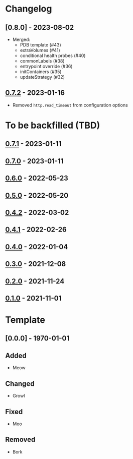 # Changelog

## [0.8.0] - 2023-08-02

- Merged:
  - PDB template (#43)
  - extraVolumes (#41)
  - conditional health probes (#40)
  - commonLabels (#38)
  - entrypoint override (#36)
  - initContainers (#35)
  - updateStrategy (#32)

## [0.7.2] - 2023-01-16

- Removed `http.read_timeout` from configuration options

# To be backfilled (TBD)

## [0.7.1] - 2023-01-11
## [0.7.0] - 2023-01-11
## [0.6.0] - 2022-05-23
## [0.5.0] - 2022-05-20
## [0.4.2] - 2022-03-02
## [0.4.1] - 2022-02-26
## [0.4.0] - 2022-01-04
## [0.3.0] - 2021-12-08
## [0.2.0] - 2021-11-24
## [0.1.0] - 2021-11-01

# Template
## [0.0.0] - 1970-01-01

## Added

- Meow

## Changed

- Growl

## Fixed

- Moo

## Removed

- Bork

[0.7.2]: https://github.com/benthosdev/benthos-helm-chart/compare/0.7.1...0.7.2
[0.7.1]: https://github.com/benthosdev/benthos-helm-chart/compare/0.7.0...0.7.1
[0.7.0]: https://github.com/benthosdev/benthos-helm-chart/compare/0.6.0...0.7.0
[0.6.0]: https://github.com/benthosdev/benthos-helm-chart/compare/0.5.0...0.6.0
[0.5.0]: https://github.com/benthosdev/benthos-helm-chart/compare/0.4.2...0.5.0
[0.4.2]: https://github.com/benthosdev/benthos-helm-chart/compare/0.4.1...0.4.2
[0.4.1]: https://github.com/benthosdev/benthos-helm-chart/compare/0.4.0...0.4.1
[0.4.0]: https://github.com/benthosdev/benthos-helm-chart/compare/0.3.0...0.4.0
[0.3.0]: https://github.com/benthosdev/benthos-helm-chart/compare/0.2.0...0.3.0
[0.2.0]: https://github.com/benthosdev/benthos-helm-chart/compare/0.1.0...0.2.0
[0.1.0]: https://github.com/benthosdev/benthos-helm-chart/tree/0.1.0
